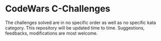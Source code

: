 # CodeWars C-Challenges

The challenges solved are in no specific order as well as no specific kata category. This repository will be updated time to time. Suggestions, feedbacks, modifications are most welcome. 
